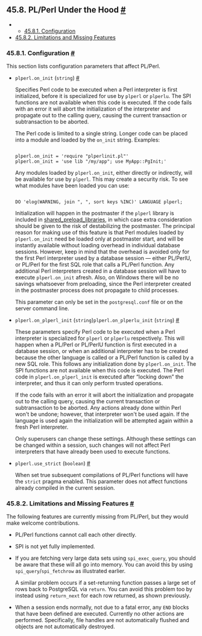 ## 45.8. PL/Perl Under the Hood [#](#PLPERL-UNDER-THE-HOOD)

  * *   [45.8.1. Configuration](plperl-under-the-hood.html#PLPERL-CONFIG)
  * [45.8.2. Limitations and Missing Features](plperl-under-the-hood.html#PLPERL-MISSING)

### 45.8.1. Configuration [#](#PLPERL-CONFIG)

This section lists configuration parameters that affect PL/Perl.

* `plperl.on_init` (`string`) [#](#GUC-PLPERL-ON-INIT)

    Specifies Perl code to be executed when a Perl interpreter is first initialized, before it is specialized for use by `plperl` or `plperlu`. The SPI functions are not available when this code is executed. If the code fails with an error it will abort the initialization of the interpreter and propagate out to the calling query, causing the current transaction or subtransaction to be aborted.

    The Perl code is limited to a single string. Longer code can be placed into a module and loaded by the `on_init` string. Examples:

    ```

    plperl.on_init = 'require "plperlinit.pl"'
    plperl.on_init = 'use lib "/my/app"; use MyApp::PgInit;'
    ```

    Any modules loaded by `plperl.on_init`, either directly or indirectly, will be available for use by `plperl`. This may create a security risk. To see what modules have been loaded you can use:

    ```

    DO 'elog(WARNING, join ", ", sort keys %INC)' LANGUAGE plperl;
    ```

    Initialization will happen in the postmaster if the `plperl` library is included in [shared\_preload\_libraries](runtime-config-client.html#GUC-SHARED-PRELOAD-LIBRARIES), in which case extra consideration should be given to the risk of destabilizing the postmaster. The principal reason for making use of this feature is that Perl modules loaded by `plperl.on_init` need be loaded only at postmaster start, and will be instantly available without loading overhead in individual database sessions. However, keep in mind that the overhead is avoided only for the first Perl interpreter used by a database session — either PL/PerlU, or PL/Perl for the first SQL role that calls a PL/Perl function. Any additional Perl interpreters created in a database session will have to execute `plperl.on_init` afresh. Also, on Windows there will be no savings whatsoever from preloading, since the Perl interpreter created in the postmaster process does not propagate to child processes.

    This parameter can only be set in the `postgresql.conf` file or on the server command line.

* `plperl.on_plperl_init` (`string`)`plperl.on_plperlu_init` (`string`) [#](#GUC-PLPERL-ON-PLPERL-INIT)

    These parameters specify Perl code to be executed when a Perl interpreter is specialized for `plperl` or `plperlu` respectively. This will happen when a PL/Perl or PL/PerlU function is first executed in a database session, or when an additional interpreter has to be created because the other language is called or a PL/Perl function is called by a new SQL role. This follows any initialization done by `plperl.on_init`. The SPI functions are not available when this code is executed. The Perl code in `plperl.on_plperl_init` is executed after “locking down” the interpreter, and thus it can only perform trusted operations.

    If the code fails with an error it will abort the initialization and propagate out to the calling query, causing the current transaction or subtransaction to be aborted. Any actions already done within Perl won't be undone; however, that interpreter won't be used again. If the language is used again the initialization will be attempted again within a fresh Perl interpreter.

    Only superusers can change these settings. Although these settings can be changed within a session, such changes will not affect Perl interpreters that have already been used to execute functions.

* `plperl.use_strict` (`boolean`) [#](#GUC-PLPERL-USE-STRICT)

    When set true subsequent compilations of PL/Perl functions will have the `strict` pragma enabled. This parameter does not affect functions already compiled in the current session.

### 45.8.2. Limitations and Missing Features [#](#PLPERL-MISSING)

The following features are currently missing from PL/Perl, but they would make welcome contributions.

* PL/Perl functions cannot call each other directly.

* SPI is not yet fully implemented.

* If you are fetching very large data sets using `spi_exec_query`, you should be aware that these will all go into memory. You can avoid this by using `spi_query`/`spi_fetchrow` as illustrated earlier.

    A similar problem occurs if a set-returning function passes a large set of rows back to PostgreSQL via `return`. You can avoid this problem too by instead using `return_next` for each row returned, as shown previously.

* When a session ends normally, not due to a fatal error, any `END` blocks that have been defined are executed. Currently no other actions are performed. Specifically, file handles are not automatically flushed and objects are not automatically destroyed.